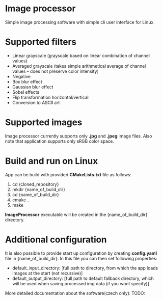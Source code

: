 # Image processor

Simple image processing software with simple cli user interface for Linux.

# Supported filters
- Linear grayscale (grayscale based on linear combination of channel values)
- Averaged grayscale (takes simple arithmetical average of channel values – does not preserve color intensity)
- Negative
- Box blur effect
- Gaussian blur effect
- Sobel effects
- Flip transformation horizontal/vertical
- Conversion to ASCII art

# Supported images
Image processor currently supports only **.jpg** and **.jpeg** image files. Also note that application supports only sRGB color space.

# Build and run on Linux
App can be build with provided **CMakeLists.txt** file as follows:
1. cd {cloned_repository}
2. mkdir {name_of_build_dir}
3. cd {name_of_build_dir}
4. cmake ..
5. make

**ImageProcessor** executable will be created in the {name_of_build_dir} directory.

# Additional configuration
It is also possible to provide start up configuration by creating **config.yaml** file in {name_of_build_dir}. In this file you can then set following properties:
- default_input_directory: [full path to directory, from which the app loads images at the start (not recursive)]
- default_output_directory: [full path to default fallback directory, which will be used when saving processed img data (if you wont specify)]

More detailed documentation about the software(czech only): TODO:
